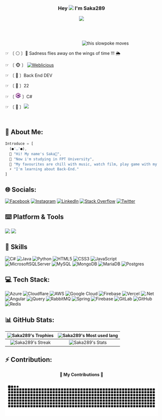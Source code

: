 ### <p align="center">Hey <img src="https://media.giphy.com/media/hvRJCLFzcasrR4ia7z/giphy.gif" width="25"> I'm Saka289</p>

<p align="center"> 
  <a href="https://github.com/Saka289">
    <img src="https://readme-typing-svg.demolab.com?font=Fira+Code&color=%23C084FC&lines=Student+%2F+Developer+%2F+Athlete+;%F0%9F%9A%80+Back-End+Developer+%2F+Devops;%F0%9F%96%A5+Active+OpenSource+Contributor">
  </a>
</p> 

<br><br>

<div>
  <img align="right" src="https://media.giphy.com/media/M9gbBd9nbDrOTu1Mqx/giphy.gif" alt="this slowpoke moves" width="250"/> <br>

☞ 〔 ⚪️ 〕🌈 Sadness flies away on the wings of time !!! 🌦️

☞ 〔 🐵 〕 <a href="https://daihoc.fpt.edu.vn/">![Weblicious](https://img.shields.io/badge/Student-FTP%20University-orange)</a>

☞ 〔 🐼 〕Back End DEV

☞ 〔 🤾 〕22

☞ 〔 <img src="https://raw.githubusercontent.com/devicons/devicon/master/icons/csharp/csharp-original.svg" height="18" width="18" /> 〕C#

☞ 〔 👀 〕![](https://komarev.com/ghpvc/?username=Saka289&color=C084FC)

</div>

<br>

## 💫 About Me:
```js
Introduce = [   
  (●'◡'●),  
  🔭 "Hi! My name's Saka🌝",   
  🌱 "Now i'm studying in FPT University",  
  🤔 "My favourites are chill with music, watch film, play game with my friends and code",  
  ⚡ "I'm learning about Back-End."  
]
```


## 🌐 Socials:
[![Facebook](https://img.shields.io/badge/Facebook-%231877F2.svg?style=flat-square&logo=Facebook&logoColor=white)](https://www.facebook.com/saka289/) 
[![Instagram](https://img.shields.io/badge/Instagram-%23E4405F.svg?style=flat-square&logo=Instagram&logoColor=white)](https://www.instagram.com/_nam_saka/) 
[![LinkedIn](https://img.shields.io/badge/LinkedIn-%230077B5.svg?style=flat-square&logo=linkedin&logoColor=white)](https://www.linkedin.com/in/saka289/) 
[![Stack Overflow](https://img.shields.io/badge/-Stackoverflow-FE7A16?style=flat-square&logo=stack-overflow&logoColor=white)](https://stackoverflow.com/users/19101160/l%c3%aa-ho%c3%a0i-nam) 
[![Twitter](https://img.shields.io/badge/Twitter-%231DA1F2.svg?style=flat-square&logo=Twitter&logoColor=white)](https://twitter.com/nam_saka289) 


## ⌨️ Platform & Tools
[![](https://img.shields.io/badge/Windows-10-2376bc?style=flat-square&logo=windows)](https://www.microsoft.com/windows/get-windows-10)
[![](https://img.shields.io/badge/IDE-Visual%20Studio%20Code-blue?style=flat-square&logo=visual-studio-code)](https://code.visualstudio.com/)


## 🚀 Skills
![C#](https://img.shields.io/badge/c%23-%23239120.svg?style=flat-square&logo=csharp&logoColor=white) 
![Java](https://img.shields.io/badge/java-%23ED8B00.svg?style=flat-square&logo=openjdk&logoColor=white) 
![Python](https://img.shields.io/badge/python-3670A0?style=flat-square&logo=python&logoColor=ffdd54) 
![HTML5](https://img.shields.io/badge/html5-%23E34F26.svg?style=flat-square&logo=html5&logoColor=white) 
![CSS3](https://img.shields.io/badge/css3-%231572B6.svg?style=flat-square&logo=css3&logoColor=white) 
![JavaScript](https://img.shields.io/badge/javascript-%23323330.svg?style=flat-square&logo=javascript&logoColor=%23F7DF1E)
![MicrosoftSQLServer](https://img.shields.io/badge/Microsoft%20SQL%20Server-CC2927?style=flat-square&logo=microsoft%20sql%20server&logoColor=white) 
![MySQL](https://img.shields.io/badge/mysql-4479A1.svg?style=flat-square&logo=mysql&logoColor=white) 
![MongoDB](https://img.shields.io/badge/MongoDB-%234ea94b.svg?style=flat-square&logo=mongodb&logoColor=white)
![MariaDB](https://img.shields.io/badge/MariaDB-003545?style=flat-square&logo=mariadb&logoColor=white) 
![Postgres](https://img.shields.io/badge/postgres-%23316192.svg?style=flat-square&logo=postgresql&logoColor=white)


## 💻 Tech Stack:  
![Azure](https://img.shields.io/badge/azure-%230072C6.svg?style=flat-square&logo=microsoftazure&logoColor=white) 
![Cloudflare](https://img.shields.io/badge/Cloudflare-F38020?style=flat-square&logo=Cloudflare&logoColor=white) 
![AWS](https://img.shields.io/badge/AWS-%23FF9900.svg?style=flat-square&logo=amazon-aws&logoColor=white) 
![Google Cloud](https://img.shields.io/badge/GoogleCloud-%234285F4.svg?style=flat-square&logo=google-cloud&logoColor=white) 
![Firebase](https://img.shields.io/badge/firebase-%23039BE5.svg?style=flat-square&logo=firebase) 
![Vercel](https://img.shields.io/badge/vercel-%23000000.svg?style=flat-square&logo=vercel&logoColor=white) 
![.Net](https://img.shields.io/badge/.NET-5C2D91?style=flat-square&logo=.net&logoColor=white) 
![Angular](https://img.shields.io/badge/angular-%23DD0031.svg?style=flat-square&logo=angular&logoColor=white) 
![jQuery](https://img.shields.io/badge/jquery-%230769AD.svg?style=flat-square&logo=jquery&logoColor=white) 
![RabbitMQ](https://img.shields.io/badge/rabbitmq-FF6600?style=flat-square&logo=rabbitmq&logoColor=white) 
![Spring](https://img.shields.io/badge/spring-%236DB33F.svg?style=flat-square&logo=spring&logoColor=white) 
![Firebase](https://img.shields.io/badge/firebase-a08021?style=flat-square&logo=firebase&logoColor=ffcd34) 
![GitLab](https://img.shields.io/badge/gitlab-%23181717.svg?style=flat-square&logo=gitlab&logoColor=white) 
![GitHub](https://img.shields.io/badge/github-%23121011.svg?style=flat-square&logo=github&logoColor=white)
![Redis](https://img.shields.io/badge/redis-%23DD0031.svg?style=flat-square&logo=redis&logoColor=white)  


## 📊 GitHub Stats:
| <img width="450em" src="https://github-profile-trophy.vercel.app/?username=Saka289&theme=tokyonight&row=2&column=4&margin-w=10&margin-h=15&no-bg=true" alt="Saka289's Trophies"> | <img width="450em" src="https://github-readme-stats.vercel.app/api/top-langs/?username=Saka289&show_icons=true&locale=en&layout=compact&theme=aura" alt="Saka289's Most used lang"> |
| :------------------------------------------------------------------------------------------------------------------------------------: | :------------------------------------------------------------------------------------------------------------------------------: |
|            <img width="450em" src="https://streak-stats.demolab.com?user=Saka289&theme=aura" alt="Saka289's Streak">             | <img width="450em" src="https://github-readme-stats.vercel.app/api?username=Saka289&show_icons=true&count_private=true&theme=aura" alt="Saka289's Stats"> |


## ⚡ Contribution:

<h4 align="center">🐍 My Contributions 🐍</h4>

<img alt="snake eating my contributions" src="https://raw.githubusercontent.com/Saka289/Saka289/output/github-contribution-grid-snake-dark.svg" />

###
